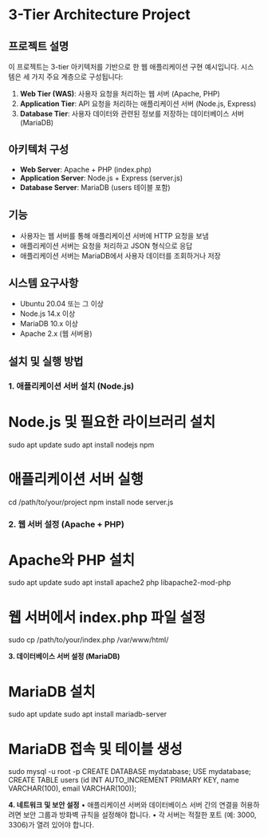 # 3-Tier Architecture Project

## 프로젝트 설명
이 프로젝트는 3-tier 아키텍처를 기반으로 한 웹 애플리케이션 구현 예시입니다. 시스템은 세 가지 주요 계층으로 구성됩니다:
1. **Web Tier (WAS)**: 사용자 요청을 처리하는 웹 서버 (Apache, PHP)
2. **Application Tier**: API 요청을 처리하는 애플리케이션 서버 (Node.js, Express)
3. **Database Tier**: 사용자 데이터와 관련된 정보를 저장하는 데이터베이스 서버 (MariaDB)

## 아키텍처 구성
- **Web Server**: Apache + PHP (index.php)
- **Application Server**: Node.js + Express (server.js)
- **Database Server**: MariaDB (users 테이블 포함)

## 기능
- 사용자는 웹 서버를 통해 애플리케이션 서버에 HTTP 요청을 보냄
- 애플리케이션 서버는 요청을 처리하고 JSON 형식으로 응답
- 애플리케이션 서버는 MariaDB에서 사용자 데이터를 조회하거나 저장

## 시스템 요구사항
- Ubuntu 20.04 또는 그 이상
- Node.js 14.x 이상
- MariaDB 10.x 이상
- Apache 2.x (웹 서버용)

## 설치 및 실행 방법

### 1. 애플리케이션 서버 설치 (Node.js)
# Node.js 및 필요한 라이브러리 설치
sudo apt update
sudo apt install nodejs npm

# 애플리케이션 서버 실행
cd /path/to/your/project
npm install
node server.js

### 2. 웹 서버 설정 (Apache + PHP)
# Apache와 PHP 설치
sudo apt update
sudo apt install apache2 php libapache2-mod-php

# 웹 서버에서 index.php 파일 설정
sudo cp /path/to/your/index.php /var/www/html/


**3. 데이터베이스 서버 설정 (MariaDB)**
# MariaDB 설치
sudo apt update
sudo apt install mariadb-server

# MariaDB 접속 및 테이블 생성
sudo mysql -u root -p
CREATE DATABASE mydatabase;
USE mydatabase;
CREATE TABLE users (id INT AUTO_INCREMENT PRIMARY KEY, name VARCHAR(100), email VARCHAR(100));

**4. 네트워크 및 보안 설정**
	•	애플리케이션 서버와 데이터베이스 서버 간의 연결을 허용하려면 보안 그룹과 방화벽 규칙을 설정해야 합니다.
	•	각 서버는 적절한 포트 (예: 3000, 3306)가 열려 있어야 합니다.
